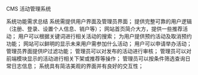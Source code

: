 CMS
活动管理系统

系统功能需求总结	 系统需提供用户界面及管理员界面；
                提供完整可靠的用户逻辑（注册、登录、设置个人信息、销户等）；
                网站首页简介大方，提供一些推荐活动；
                用户可以根据关键词进行相关活动的搜索；
                为用户提供预约活动及取消预约功能；
                网站可以鲜明的显示未来用户需参加什么活动；
                用户可以申请举办活动；
                管理员界面提供IP过滤功能；
                管理员可以对发布的活动进行审核；
                管理员可以对前端模块显示的活动进行相关下架或推荐等操作；
                管理员可以按条件筛选查询日常日志信息；
                系统具有简洁美观的界面并有良好的交互性；
